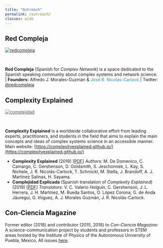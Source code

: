 ```yaml
---
title: "Outreach"
permalink: /outreach/
classes: wide
---
```


## Red Compleja

<a href="https://twitter.com/redcompleja">
<img src="{{ site.url }}{{ site.baseurl }}/assets/images/redcompleja.png" alt="redcompleja" class="full" style="opacity:0.95;filter:alpha(opacity=95);"></a>

<!--
&nbsp;
**Red Compleja** es un espacio de divulgación en Español sobre la ciencia de sistemas complejos y redes. \| Fundadores: Alfredo J. Morales-Guzmán & José R. Nicolás-Carlock \| Twitter: [@redcompleja](https://twitter.com/redcompleja)
-->

&nbsp;

**Red Compleja** (Spanish for _Complex Network_) is a space dedicated to the Spanish speaking community about complex systems and network science. \| **Founders:** Alfredo J. Morales-Guzmán & <span style="color:DodgerBlue">José R. Nicolás-Carlock</span> \| Twitter: [@redcompleja](https://twitter.com/redcompleja)

## Complexity Explained

<a href="https://complexityexplained.github.io/">
<img src="{{ site.url }}{{ site.baseurl }}/assets/images/complejidad.png" alt="complejidad" class="full" style="opacity:0.75;filter:alpha(opacity=75);"></a>

&nbsp;

**Complexity Explained** is a worldwide collaborative effort from leading experts, practitioners, and students in the field that aims to explain the main concepts and ideas of complex systems science in an accessible manner. Main website: [https://complexityexplained.github.io/](https://complexityexplained.github.io/)

* **Complexity Explained** (2019) \[[PDF](https://complexityexplained.github.io/ComplexityExplained.pdf)\] _Authors_: M. De Domenico, C. Camargo, C. Gershenson, D. Goldsmith, S. Jeschonnek, L. Kay, S. Nichele, J. R. Nicolás-Carlock, T. Schmickl, M. Stella, J. Brandoff, A. J. Martínez Salinas, H. Sayama.
* **Complejidad Explicada** (Spanish translation of *Complexity Explained*\) (2019) \[[PDF](https://complexityexplained.github.io/ComplexityExplained[Spanish].pdf)\] _Translators_: V. C. Valerio Holguín, C. Gershenson, J. L. Herrera, J. H. Martínez, M. Rueda Santos, O. López Corona, G. de Anda Jáuregui, G. Iñiguez, A. J. Morales Guzmán, J. R. Nicolás-Carlock.

## Con-Ciencia Magazine
Former editor (2018) and contributor (2015, 2018) to _Con-Ciencia Magazine_: A science-communication project by students and professors in STEM areas hosted by the Institute of Physics of the Autonomous University of Puebla, Mexico. All issues [here](http://www.ifuap.buap.mx/vinculacion/revistaCon-ciencia.php).

<!-- 
[![complejidad]({{ site.url }}{{ site.baseurl }}/assets/images/complejidad.png){: .full}](https://complexityexplained.github.io/) 
-->

<!-- 
<a href="https://complexityexplained.github.io/">
<img src="{{ site.url }}{{ site.baseurl }}/assets/images/complejidad.png" alt="complejidad" class="full" style="opacity:0.75;filter:alpha(opacity=75);"></a>
-->
